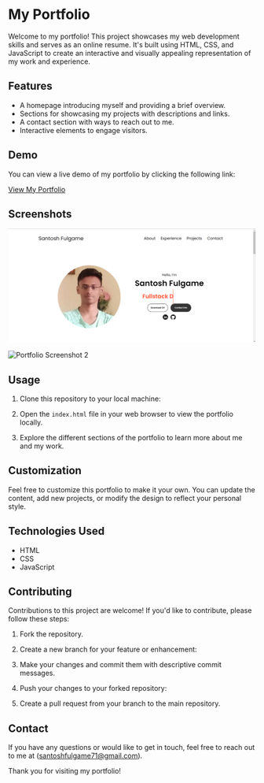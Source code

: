 # My Portfolio

Welcome to my portfolio! This project showcases my web development skills and serves as an online resume. It's built using HTML, CSS, and JavaScript to create an interactive and visually appealing representation of my work and experience.

## Features

- A homepage introducing myself and providing a brief overview.
- Sections for showcasing my projects with descriptions and links.
- A contact section with ways to reach out to me.
- Interactive elements to engage visitors.

## Demo

You can view a live demo of my portfolio by clicking the following link:

[View My Portfolio](https://portfoliosantoshfulgame.netlify.app/)

## Screenshots

![Portfolio Screenshot 1](https://github.com/SantoshFulgame/portfoliowebsite/blob/main/ScreenShot/1.png)

![Portfolio Screenshot 2](screenshots/screenshot2.png)

## Usage

1. Clone this repository to your local machine:

2. Open the `index.html` file in your web browser to view the portfolio locally.

3. Explore the different sections of the portfolio to learn more about me and my work.

## Customization

Feel free to customize this portfolio to make it your own. You can update the content, add new projects, or modify the design to reflect your personal style.

## Technologies Used

- HTML
- CSS
- JavaScript

## Contributing

Contributions to this project are welcome! If you'd like to contribute, please follow these steps:

1. Fork the repository.

2. Create a new branch for your feature or enhancement:

3. Make your changes and commit them with descriptive commit messages.

4. Push your changes to your forked repository:

5. Create a pull request from your branch to the main repository.

## Contact

If you have any questions or would like to get in touch, feel free to reach out to me at (santoshfulgame71@gmail.com).

Thank you for visiting my portfolio!

